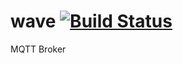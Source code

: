 wave [![Build Status](https://secure.travis-ci.org/gbour/wave.png)](http://travis-ci.org/gbour/wave)
====

MQTT Broker
